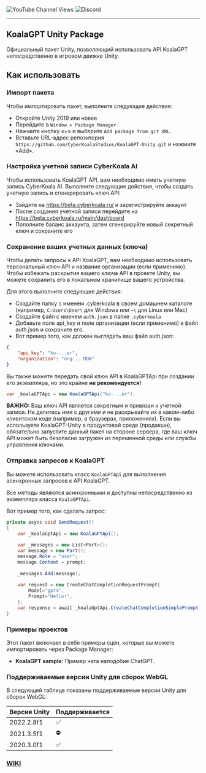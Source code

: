 ![YouTube Channel Views](https://img.shields.io/youtube/channel/views/UCUpVfgd42h7pwZwCTcwjp8g)
![Discord](https://img.shields.io/discord/1016305251936129094)

---

## KoalaGPT Unity Package
Официальный пакет Unity, позволяющий использовать API KoalaGPT непосредственно в игровом движке Unity.

## Как использовать

### Импорт пакета
Чтобы импортировать пакет, выполните следующие действия:
- Откройте Unity 2019 или новее
- Перейдите в `Window > Package Manager`
- Нажмите кнопку «+» и выберите  `Add package from git URL`.
- Вставьте URL-адрес репозитория `https://github.com/CyberKoalaStudios/KoalaGPT-Unity.git` и нажмите «Add».

### Настройка учетной записи CyberKoala AI
Чтобы использовать KoalaGPT API, вам необходимо иметь учетную запись CyberKoala AI. Выполните следующие действия, чтобы создать учетную запись и сгенерировать ключ API:

- Зайдите на https://beta.cyberkoala.ru/ и зарегистрируйте аккаунт
- После создания учетной записи перейдите на https://beta.cyberkoala.ru/main/dashboard
- Пополните баланс аккаунта, затем сгенерируйте новый секретный ключ и сохраните его

### Сохранение ваших учетных данных (ключа)

Чтобы делать запросы к API KoalaGPT, вам необходимо использовать персональный ключ API и название организации (если применимо). Чтобы избежать раскрытия вашего ключа API в проекте Unity, вы можете сохранить его в локальном хранилище вашего устройства.

Для этого выполните следующие действия:

- Создайте папку с именем .cyberkoala в своем домашнем каталоге (например, `C:Users\User\` для Windows или `~\` для Linux или Mac)
- Создайте файл с именем `auth.json` в папке `.cyberkoala`
- Добавьте поле api_key и поле организации (если применимо) в файл auth.json и сохраните его.
- Вот пример того, как должен выглядеть ваш файл auth.json:

```json
{
    "api_key": "ko-...er",
    "organization": "org-...MOW"
}
```

Вы также можете передать свой ключ API в KoalaGPTApi при создании его экземпляра, но это крайне **не рекомендуется!**

```csharp
var _koalaGPTApi = new KoalaGPTApi("ko-...er");
```

**ВАЖНО:** Ваш ключ API является секретным и привязан к учетной записи.
Не делитесь ими с другими и не раскрывайте их в каком-либо клиентском коде (например, в браузерах, приложениях).
Если вы используете KoalaGPT-Unity в продуктовой среде (продакшн), обязательно запустите данный пакет на стороне сервера, где ваш ключ API может быть безопасно загружен из переменной среды или службы управления ключами.

### Отправка запросов к KoalaGPT
Вы можете использовать класс `KoalaGPTApi` для выполнения асинхронных запросов к API KoalaGPT.

Все методы являются асинхронными и доступны непосредственно из экземпляра класса `KoalaGPTApi`.

Вот пример того, как сделать запрос:

```csharp
private async void SendRequest()
{
    var _koalaGptApi = new KoalaGPTApi();
    
    var _messages = new List<Part>();
    var message = new Part();
    message.Role = "user";
    message.Content = prompt;
    
    _messages.Add(message);
        
    var request = new CreateChatCompletionRequestPrompt{
        Model="gpt4",
        Prompt="Hello!",
    };
    var response = await _koalaGptApi.CreateChatCompletionSimplePrompt(request);
}
```

### Примеры проектов
Этот пакет включает в себя примеры сцен, которые вы можете импортировать через Package Manager:

- **KoalaGPT sample:** Пример чата наподобие ChatGPT.

### Поддерживаемые версии Unity для сборок WebGL
В следующей таблице показаны поддерживаемые версии Unity для сборок WebGL:

| Версия Unity| Поддерживается|
| --- | --- |
| 2022.2.8f1 | ✅ |
| 2021.3.5f1 | ⛔ |
| 2020.3.0f1 | ✅ |

### [WIKI](https://github.com/CyberKoalaStudios/KoalaGPT-Unity/wiki)

